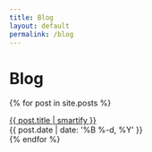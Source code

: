 ```yaml
---
title: Blog
layout: default
permalink: /blog
---
```


# Blog

{% for post in site.posts %}
  <div class="row mb-2">
      <div class="col-sm-9">
          <a href="{{ post.url | relative_url }}">{{ post.title | smartify }}</a>
      </div>
      <div class="col-sm-3 text-muted text-right small">
          {{ post.date | date: '%B %-d, %Y' }}
      </div>
  </div>
{% endfor %}
